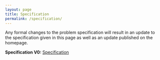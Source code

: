 ```yaml
---
layout: page
title: Specification
permalink: /specification/
---
```


Any formal changes to the problem specification will result in an update to the specification given in this page as well as an update published on the homepage.

**Specification V0:** [Specification](https://github.com/icfpcontest2022/icfpcontest2022.github.io/blob/fbb04f977962f1cc39ba43486454b1540f634b72/ContestSpecification.pdf)
